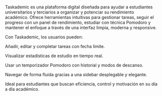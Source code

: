 Taskademic es una plataforma digital diseñada para ayudar a estudiantes universitarios y terciarios a organizar y potenciar su rendimiento académico. Ofrece herramientas intuitivas para gestionar tareas, seguir el progreso con un panel de rendimiento, estudiar con técnica Pomodoro y mantener el enfoque a través de una interfaz limpia, moderna y responsive.

Con Taskademic, los usuarios pueden:

Añadir, editar y completar tareas con fecha límite.

Visualizar estadísticas de estudio en tiempo real.

Usar un temporizador Pomodoro con historial y modos de descanso.

Navegar de forma fluida gracias a una sidebar desplegable y elegante.

Ideal para estudiantes que buscan eficiencia, control y motivación en su día a día académico.
